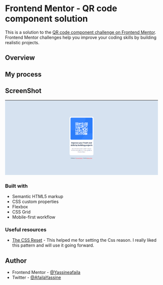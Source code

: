 # Frontend Mentor - QR code component solution

This is a solution to the [QR code component challenge on Frontend Mentor](https://www.frontendmentor.io/challenges/qr-code-component-iux_sIO_H). Frontend Mentor challenges help you improve your coding skills by building realistic projects. 


## Overview




## My process
## ScreenShot
![](screenshot.png)

### Built with

- Semantic HTML5 markup
- CSS custom properties
- Flexbox
- CSS Grid
- Mobile-first workflow





### Useful resources

- [The CSS Reset](https://www.joshwcomeau.com/css/custom-css-reset/) - This helped me for setting the Css reason. I really liked this pattern and will use it going forward.


## Author

- Frontend Mentor - [@Yassineafaila](https://www.frontendmentor.io/profile/Yassineafaila)
- Twitter - [@AfailaYassine](https://www.twitter.com/AfailaYassine)


